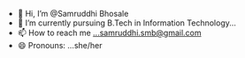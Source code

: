 - 👋 Hi, I’m @Samruddhi Bhosale
- 🌱 I’m currently pursuing B.Tech in Information Technology...
- 📫 How to reach me ...samruddhi.smb@gmail.com
- 😄 Pronouns: ...she/her


<!---
SamruddhiMbhosale/SamruddhiMbhosale is a ✨ special ✨ repository because its `README.md` (this file) appears on your GitHub profile.
You can click the Preview link to take a look at your changes.
--->
